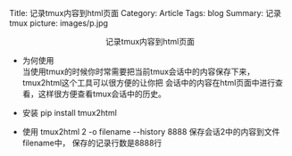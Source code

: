 Title: 记录tmux内容到html页面
Category: Article
Tags: blog
Summary: 记录tmux
picture: images/p.jpg

<center>记录tmux内容到html页面</center>


* 为何使用  
当使用tmux的时候你时常需要把当前tmux会话中的内容保存下来，tmux2html这个工具可以很方便的让你把
会话中的内容在html页面中进行查看，这样很方便查看tmux会话中的历史。

* 安装
pip install tmux2html

* 使用
tmux2html 2 -o filename --history 8888
保存会话2中的内容到文件filename中， 保存的记录行数是8888行
